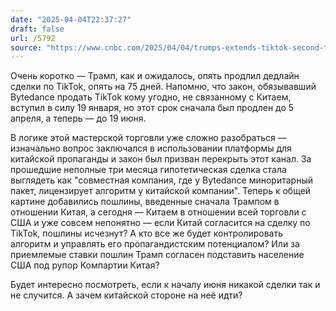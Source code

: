 ```yaml
---
date: "2025-04-04T22:37:27"
draft: false
url: /5792
source: "https://www.cnbc.com/2025/04/04/trumps-extends-tiktok-second-time.html"
---
```


Очень коротко — Трамп, как и ожидалось, опять продлил дедлайн сделки по TikTok, опять на 75 дней. Напомню, что закон, обязывавший Bytedance продать TikTok кому угодно, не связанному с Китаем, вступил в силу 19 января, но этот срок сначала был продлен до 5 апреля, а теперь — до 19 июня.

В логике этой мастерской торговли уже сложно разобраться — изначально вопрос заключался в использовании платформы для китайской пропаганды и закон был призван перекрыть этот канал. За прошедшие неполные три месяца гипотетическая сделка стала выглядеть как "совместная компания, где у Bytedance миноритарный пакет, лицензирует алгоритм у китайской компании". Теперь к общей картине добавились пошлины, введенные сначала Трампом в отношении Китая, а сегодня — Китаем в отношении всей торговли с США и уже совсем непонятно — если Китай согласится на сделку по TikTok, пошлины исчезнут? А кто все же будет контролировать алгоритм и управлять его пропагандистским потенциалом? Или за приемлемые ставки пошлин Трамп согласен подставить население США под рупор Компартии Китая? 

Будет интересно посмотреть, если к началу июня никакой сделки так и не случится. А зачем китайской стороне на неё идти?
